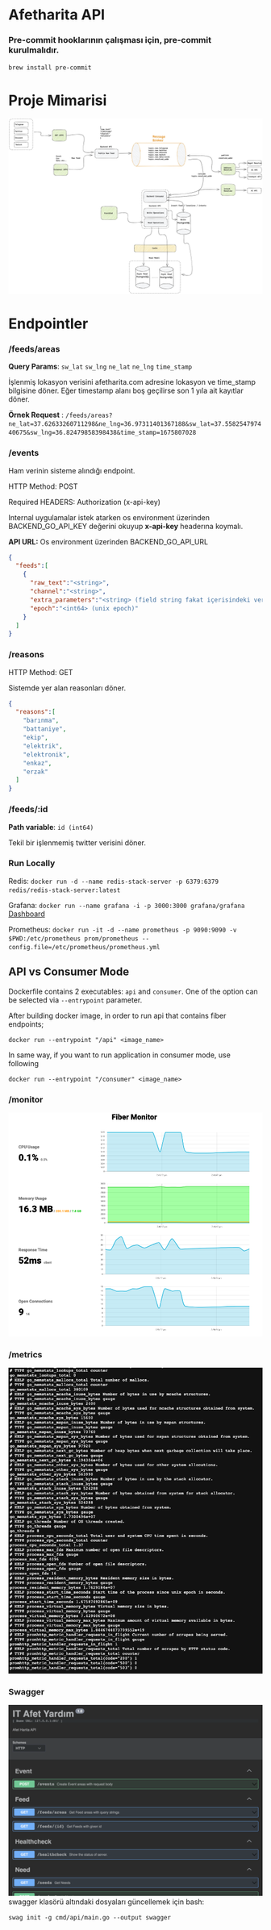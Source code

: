 # Afetharita API

### Pre-commit hooklarının çalışması için, pre-commit kurulmalıdır.

```sh
brew install pre-commit
```

# Proje Mimarisi

![architecture](/docs/architecture.jpeg)

# Endpointler

### /feeds/areas

**Query Params**: `sw_lat` `sw_lng` `ne_lat` `ne_lng` `time_stamp`

İşlenmiş lokasyon verisini afetharita.com adresine lokasyon ve time_stamp bilgisine döner. Eğer timestamp alanı boş
geçilirse son 1 yıla ait kayıtlar döner.

**Örnek
Request** : `/feeds/areas?ne_lat=37.62633260711298&ne_lng=36.97311401367188&sw_lat=37.558254797440675&sw_lng=36.82479858398438&time_stamp=1675807028`

### /events
Ham verinin sisteme alındığı endpoint.

HTTP Method: POST 

Required HEADERS: Authorization (x-api-key)

Internal uygulamalar istek atarken os environment üzerinden BACKEND_GO_API_KEY değerini okuyup **x-api-key** headerına koymalı.

**API URL:** Os environment üzerinden BACKEND_GO_API_URL

```json
{
  "feeds":[
    {
      "raw_text":"<string>",
      "channel":"<string>",
      "extra_parameters":"<string> (field string fakat içerisindeki veri json)",
      "epoch":"<int64> (unix epoch)"
    }
  ]
}
```

### /reasons
HTTP Method: GET

Sistemde yer alan reasonları döner.

```json
{
  "reasons":[
    "barınma",
    "battaniye",
    "ekip",
    "elektrik",
    "elektronik",
    "enkaz",
    "erzak"
  ]
}
```

### /feeds/:id

**Path variable**: `id (int64)`

Tekil bir işlenmemiş twitter verisini döner.

### Run Locally

Redis: `docker run -d --name redis-stack-server -p 6379:6379 redis/redis-stack-server:latest`

Grafana: `docker run --name grafana -i -p 3000:3000 grafana/grafana`
[Dashboard](https://grafana.com/grafana/dashboards/6671-go-processes/)

Prometheus: `docker run -it -d --name prometheus -p 9090:9090 -v $PWD:/etc/prometheus prom/prometheus --config.file=/etc/prometheus/prometheus.yml`

## API vs Consumer Mode

Dockerfile contains 2 executables: `api` and `consumer`. One of the option can be selected via `--entrypoint` parameter.

After building docker image, in order to run api that contains fiber endpoints;

```shell
docker run --entrypoint "/api" <image_name>
```

In same way, if you want to run application in consumer mode, use following

```shell
docker run --entrypoint "/consumer" <image_name>
```

### /monitor

![monitor](/docs/fiber-monitor.png)

### /metrics

![metrics](/docs/metrics.png)

### Swagger

![swagger](/docs/swagger.png)
swagger klasörü altındaki dosyaları güncellemek için bash:

```
swag init -g cmd/api/main.go --output swagger
```
